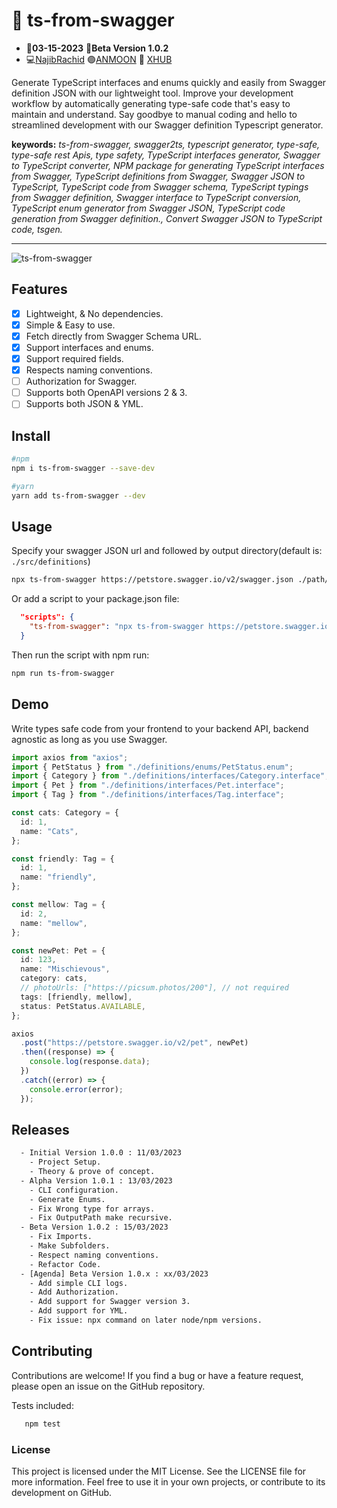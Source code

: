 # :chopsticks: ts-from-swagger
- :date:**03-15-2023** :pushpin:**Beta Version 1.0.2**
- :computer:<a href="https://github.com/n4j1Br4ch1D" target="_blank" title="NajibRachid: Agile full-stack developer">NajibRachid</a> :purple_circle:<a href="https://anmoonweb.com/?ref=ts-from-swagger" target="_blank" title="ANMOON: Right talents at the right place ">ANMOON</a> :office: <a href="https://x-hub.io/?ref=ts-from-swagger" target="_blank" title="XHUB: For Developers By Developers">XHUB</a>

Generate TypeScript interfaces and enums quickly and easily from Swagger definition JSON with our lightweight tool. Improve your development workflow by automatically generating type-safe code that's easy to maintain and understand. Say goodbye to manual coding and hello to streamlined development with our Swagger definition Typescript generator.

**keywords:** _ts-from-swagger, swagger2ts, typescript generator, type-safe, type-safe rest Apis, type safety, TypeScript interfaces generator, Swagger to TypeScript converter, NPM package for generating TypeScript interfaces from Swagger, TypeScript definitions from Swagger, Swagger JSON to TypeScript, TypeScript code from Swagger schema, TypeScript typings from Swagger definition, Swagger interface to TypeScript conversion, TypeScript enum generator from Swagger JSON, TypeScript code generation from Swagger definition., Convert Swagger JSON to TypeScript code, tsgen._

---

<img src="https://raw.githubusercontent.com/n4j1Br4ch1D/ts-from-swagger/main/assets/ts-from-swagger.gif" alt="ts-from-swagger" />

## Features

- [x] Lightweight, & No dependencies.
- [x] Simple & Easy to use.
- [x] Fetch directly from Swagger Schema URL. 
- [x] Support interfaces and enums. 
- [x] Support required fields. 
- [x] Respects naming conventions.
- [ ] Authorization for Swagger.
- [ ] Supports both OpenAPI versions 2 & 3.
- [ ] Supports both JSON & YML.

## Install

```sh
#npm
npm i ts-from-swagger --save-dev

#yarn
yarn add ts-from-swagger --dev
```

## Usage

Specify your swagger JSON url and followed by output directory(default is: `./src/definitions`)

```sh
npx ts-from-swagger https://petstore.swagger.io/v2/swagger.json ./path/to/output/dir

```
Or add a script to your package.json file:

```json
  "scripts": {
    "ts-from-swagger": "npx ts-from-swagger https://petstore.swagger.io/v2/swagger.json ./path/to/output/dir"
  }

```

Then run the script with npm run:

```sh
npm run ts-from-swagger
```
## Demo

Write types safe code from your frontend to your backend API,  backend agnostic as long as you use Swagger.

```ts
import axios from "axios";
import { PetStatus } from "./definitions/enums/PetStatus.enum";
import { Category } from "./definitions/interfaces/Category.interface";
import { Pet } from "./definitions/interfaces/Pet.interface";
import { Tag } from "./definitions/interfaces/Tag.interface";

const cats: Category = {
  id: 1,
  name: "Cats",
};

const friendly: Tag = {
  id: 1,
  name: "friendly",
};

const mellow: Tag = {
  id: 2,
  name: "mellow",
};

const newPet: Pet = {
  id: 123,
  name: "Mischievous",
  category: cats,
  // photoUrls: ["https://picsum.photos/200"], // not required
  tags: [friendly, mellow],
  status: PetStatus.AVAILABLE,
};

axios
  .post("https://petstore.swagger.io/v2/pet", newPet)
  .then((response) => {
    console.log(response.data);
  })
  .catch((error) => {
    console.error(error);
  });
```
## Releases

```txt
  - Initial Version 1.0.0 : 11/03/2023
    - Project Setup.
    - Theory & prove of concept.
  - Alpha Version 1.0.1 : 13/03/2023
    - CLI configuration.
    - Generate Enums.
    - Fix Wrong type for arrays.
    - Fix OutputPath make recursive.
  - Beta Version 1.0.2 : 15/03/2023
    - Fix Imports.
    - Make Subfolders.
    - Respect naming conventions.
    - Refactor Code.
  - [Agenda] Beta Version 1.0.x : xx/03/2023
    - Add simple CLI logs.
    - Add Authorization.
    - Add support for Swagger version 3.
    - Add support for YML.
    - Fix issue: npx command on later node/npm versions.
```

## Contributing

Contributions are welcome! If you find a bug or have a feature request, please open an issue on the GitHub repository.

Tests included:

```sh
   npm test
```

### License

This project is licensed under the MIT License. See the LICENSE file for more information. Feel free to use it in your own projects, or contribute to its development on GitHub.
